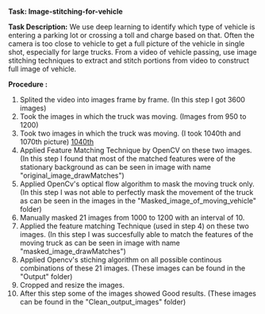 **Task: Image-stitching-for-vehicle**

**Task Description:**
We use deep learning to identify which type of vehicle is entering a parking lot or crossing a toll and charge based on that. Often the camera is too close to vehicle to get a full picture of the vehicle in single shot, especially for large trucks. From a video of vehicle passing, use image stitching techniques to extract and stitch portions from video to construct full image of vehicle.

**Procedure :**
1. Splited the video into images frame by frame. (In this step I got 3600 images)
2. Took the images in which the truck was moving. (Images from 950 to 1200)
3. Took two images in which the truck was moving. (I took 1040th and 1070th picture)
[1040th](https://github.com/Player0109/Image-stitching-for-vehicle/blob/main/Images/1040.jpg)
4. Applied Feature Matching Technique by OpenCV on these two images. (In this step I found that most of the matched features were of the stationary background as can be seen in image with name "original_image_drawMatches")
5. Applied OpenCv's optical flow algorithm to mask the moving truck only. (In this step I was not able to perfectly mask the movement of the truck as can be seen in the images in the "Masked_image_of_moving_vehicle" folder)
6. Manually masked 21 images from 1000 to 1200 with an interval of 10.
7. Applied the feature matching Technique (used in step 4) on these two images. (In this step I was succesfully able to match the features of the moving truck as can be seen in image with name "masked_image_drawMatches")
8. Applied Opencv's stiching algorithm on all possible continous combinations of these 21 images. (These images can be found in the "Output" folder)
9. Cropped and resize the images.
10. After this step some of the images showed Good results. (These images can be found in the "Clean_output_images" folder)
